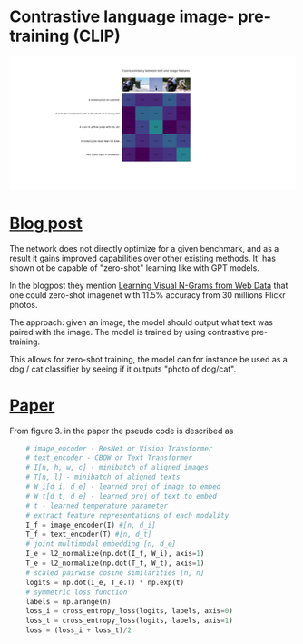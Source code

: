 # Contrastive language image- pre-training (CLIP)

![Example](./example.png)

# [Blog post](https://openai.com/blog/clip/)
The network does not directly optimize for a given benchmark, and as a result it gains improved capabilities over other existing methods. It' has shown ot be capable of "zero-shot" learning like with GPT models.

In the blogpost they mention [Learning Visual N-Grams from Web Data](https://openaccess.thecvf.com/content_ICCV_2017/papers/Li_Learning_Visual_N-Grams_ICCV_2017_paper.pdf) that one could zero-shot imagenet with 11.5% accuracy from 30 millions Flickr photos.

The approach: given an image, the model should output what text was paired with the image. The model is trained by using contrastive pre-training.

This allows for zero-shot training, the model can for instance be used as a dog / cat classifier by seeing if it outputs "photo of dog/cat".


# [Paper](https://arxiv.org/pdf/2103.00020.pdf)

From figure 3. in the paper the pseudo code is described as
```python
    # image_encoder - ResNet or Vision Transformer
    # text_encoder - CBOW or Text Transformer
    # I[n, h, w, c] - minibatch of aligned images
    # T[n, l] - minibatch of aligned texts
    # W_i[d_i, d_e] - learned proj of image to embed
    # W_t[d_t, d_e] - learned proj of text to embed
    # t - learned temperature parameter
    # extract feature representations of each modality
    I_f = image_encoder(I) #[n, d_i]
    T_f = text_encoder(T) #[n, d_t]
    # joint multimodal embedding [n, d_e]
    I_e = l2_normalize(np.dot(I_f, W_i), axis=1)
    T_e = l2_normalize(np.dot(T_f, W_t), axis=1)
    # scaled pairwise cosine similarities [n, n]
    logits = np.dot(I_e, T_e.T) * np.exp(t)
    # symmetric loss function
    labels = np.arange(n)
    loss_i = cross_entropy_loss(logits, labels, axis=0)
    loss_t = cross_entropy_loss(logits, labels, axis=1)
    loss = (loss_i + loss_t)/2
```
